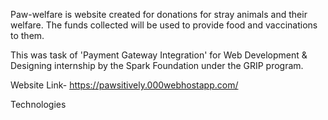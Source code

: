 Paw-welfare is website created for donations for stray animals and their welfare. The funds collected will be used to provide food and vaccinations to them.

This was task of 'Payment Gateway Integration' for Web Development & Designing internship by the Spark Foundation under the GRIP program.

Website Link- https://pawsitively.000webhostapp.com/

Technologies

